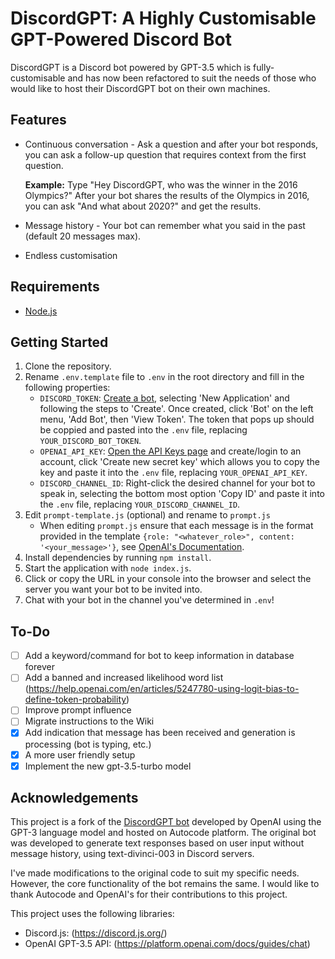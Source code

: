 # DiscordGPT: A Highly Customisable GPT-Powered Discord Bot #
DiscordGPT is a Discord bot powered by GPT-3.5 which is fully-customisable and has now been refactored to suit the needs of those who would like to host their DiscordGPT bot on their own machines. 

## Features ##
* Continuous conversation - Ask a question and after your bot responds, you can ask a follow-up question that requires context from the first question.
  
  **Example:** Type "Hey DiscordGPT, who was the winner in the 2016 Olympics?" After your bot shares the results of the Olympics in 2016, you can ask "And what about 2020?" and get the results.
* Message history - Your bot can remember what you said in the past (default 20 messages max). 
* Endless customisation

## Requirements ##
* [Node.js](https://nodejs.org/en/)

## Getting Started ##
1. Clone the repository.
2. Rename `.env.template` file to `.env` in the root directory and fill in the following properties:
    * `DISCORD_TOKEN`: [Create a bot](https://discord.com/developers/applications/), selecting 'New Application' and following the steps to 'Create'. Once created, click 'Bot' on the left menu, 'Add Bot', then 'View Token'. The token that pops up should be coppied and pasted into the `.env` file, replacing `YOUR_DISCORD_BOT_TOKEN`.
    * `OPENAI_API_KEY`: [Open the API Keys page](https://platform.openai.com/account/api-keys) and create/login to an account, click 'Create new secret key' which allows you to copy the key and paste it into the `.env` file, replacing `YOUR_OPENAI_API_KEY`.
    * `DISCORD_CHANNEL_ID`: Right-click the desired channel for your bot to speak in, selecting the bottom most option 'Copy ID' and paste it into the `.env` file, replacing `YOUR_DISCORD_CHANNEL_ID`.
3. Edit `prompt-template.js` (optional) and rename to `prompt.js`
    * When editing `prompt.js` ensure that each message is in the format provided in the template `{role: "<whatever_role>", content: '<your_message>'}`, see [OpenAI's Documentation](https://platform.openai.com/docs/guides/chat/introduction).
4. Install dependencies by running `npm install`.
5. Start the application with `node index.js`.
6. Click or copy the URL in your console into the browser and select the server you want your bot to be invited into.
7. Chat with your bot in the channel you've determined in `.env`!

## To-Do ##
- [ ] Add a keyword/command for bot to keep information in database forever
- [ ] Add a banned and increased likelihood word list (https://help.openai.com/en/articles/5247780-using-logit-bias-to-define-token-probability)
- [ ] Improve prompt influence
- [ ] Migrate instructions to the Wiki
- [x] Add indication that message has been received and generation is processing (bot is typing, etc.)
- [x] A more user friendly setup
- [x] Implement the new gpt-3.5-turbo model

## Acknowledgements ##
This project is a fork of the [DiscordGPT bot](https://autocode.com/openai/templates/discord-gpt/) developed by OpenAI using the GPT-3 language model and hosted on Autocode platform. The original bot was developed to generate text responses based on user input without message history, using text-divinci-003 in Discord servers.

I've made modifications to the original code to suit my specific needs. However, the core functionality of the bot remains the same. I would like to thank Autocode and OpenAI's for their contributions to this project.

This project uses the following libraries:

* Discord.js: (https://discord.js.org/)
* OpenAI GPT-3.5 API: (https://platform.openai.com/docs/guides/chat)
